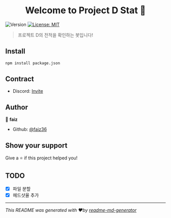 <h1 align="center">Welcome to Project D Stat 👋</h1>
<p>
  <img alt="Version" src="https://img.shields.io/badge/version-0.0.2-blue.svg?cacheSeconds=2592000" />
  <a href="#" target="_blank">
    <img alt="License: MIT" src="https://img.shields.io/badge/License-MIT-yellow.svg" />
  </a>
</p>

> 프로젝트 D의 전적을 확인하는 봇입니다!

## Install

```sh
npm install package.json
```

## Contract

* Discord: [Invite](https://discord.gg/zKMaHyhqXd)

## Author

👤 **faiz**

* Github: [@faiz36](https://github.com/faiz36)

## Show your support

Give a ⭐️ if this project helped you!

## TODO

- [x] 파일 분할
- [x] 헤드샷율 추가

***
_This README was generated with ❤️by [readme-md-generator](https://github.com/kefranabg/readme-md-generator)_
